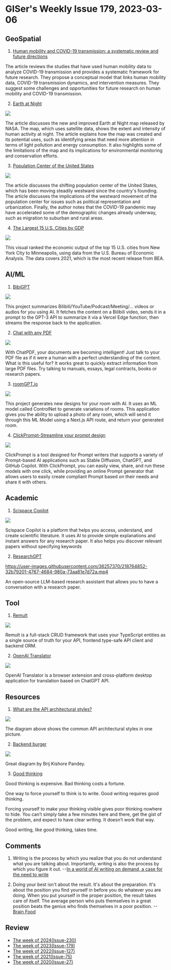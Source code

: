 # GISer's Weekly Issue 179, 2023-03-06

## GeoSpatial

1. [Human mobility and COVID-19 transmission: a systematic review and future directions](https://www.tandfonline.com/doi/full/10.1080/19475683.2022.2041725)

The article reviews the studies that have used human mobility data to analyze COVID-19 transmission and provides a systematic framework for future research. They propose a conceptual model that links human mobility data, COVID-19 transmission dynamics, and intervention measures. They suggest some challenges and opportunities for future research on human mobility and COVID-19 transmission.

2. [Earth at Night](https://www.geographyrealm.com/earth-at-night/)

![](https://cdn.shortpixel.ai/spai/q_lossy+w_808+h_404+to_webp+ret_img/https://www.geographyrealm.com/wp-content/uploads/2022/06/BlackMarble-map-earth-night.jpg)

The article discusses the new and improved Earth at Night map released by NASA. The map, which uses satellite data, shows the extent and intensity of human activity at night. The article explains how the map was created and its potential uses, such as identifying areas that need more attention in terms of light pollution and energy consumption. It also highlights some of the limitations of the map and its implications for environmental monitoring and conservation efforts.

3. [Population Center of the United States](https://www.geographyrealm.com/population-center-united-states)

![](https://cdn.shortpixel.ai/spai/q_lossy+w_808+h_559+to_webp+ret_img/https://www.geographyrealm.com/wp-content/uploads/2022/06/census-mean-center-population-map-united-states.jpg)

The article discusses the shifting population center of the United States, which has been moving steadily westward since the country's founding. The article discusses the implications of the westward movement of the population center for issues such as political representation and urbanization. Finally, the author notes that the COVID-19 pandemic may have accelerated some of the demographic changes already underway, such as migration to suburban and rural areas.

4. [The Largest 15 U.S. Cities by GDP](https://www.visualcapitalist.com/us-cities-by-gdp-map/)

![](https://www.visualcapitalist.com/wp-content/uploads/2023/03/US_Cities_with_the_Highest_GDPs-1.jpg)

This visual ranked the economic output of the top 15 U.S. cities from New York City to Minneapolis, using data from the U.S. Bureau of Economic Analysis. The data covers 2021, which is the most recent release from BEA.

## AI/ML

1. [BibiGPT](https://github.com/JimmyLv/BibiGPT)

![](https://twitter.com/Jimmy_JingLv/status/1630137750572728320?s=20)

This project summarizes Bilibili/YouTube/Podcast/Meeting/... videos or audios for you using AI. It fetches the content on a Bilibili video, sends it in a prompt to the GPT-3 API to summarize it via a Vercel Edge function, then streams the response back to the application.

2. [Chat with any PDF](https://www.chatpdf.com/)

![](https://blog.fiime.cn/data/image/2023/03/07/27998_pcwx_6474.png)

With ChatPDF, your documents are becoming intelligent! Just talk to your PDF file as if it were a human with a perfect understanding of the content. What is this useful for? It works great to quickly extract information from large PDF files. Try talking to manuals, essays, legal contracts, books or research papers.

3. [roomGPT.io](https://github.com/Nutlope/roomGPT)

![](https://github.com/Nutlope/roomGPT/raw/main/public/screenshot.png)

This project generates new designs for your room with AI. It uses an ML model called ControlNet to generate variations of rooms. This application gives you the ability to upload a photo of any room, which will send it through this ML Model using a Next.js API route, and return your generated room.

4. [ClickPrompt-Streamline your prompt design](https://github.com/prompt-engineering/click-prompt)

![](https://github.com/prompt-engineering/prompt-patterns/raw/master/cheatsheet/prompt-simple-cheatsheet.jpg)

ClickPrompt is a tool designed for Prompt writers that supports a variety of Prompt-based AI applications such as Stable Diffusion, ChatGPT, and GitHub Copilot. With ClickPrompt, you can easily view, share, and run these models with one click, while providing an online Prompt generator that allows users to easily create compliant Prompt based on their needs and share it with others.

## Academic

1. [Scispace Copilot](https://typeset.io/resources/introducing-copilot-ai-assistant-explains-research-papers/)

![](https://pic4.zhimg.com/80/v2-5b3ff48b915f96306855bdb7d4beb1d7_720w.webp)

Scispace Copilot is a platform that helps you access, understand, and create scientific literature. It uses AI to provide simple explanations and instant answers for any research paper. It also helps you discover relevant papers without specifying keywords

2. [ResearchGPT](https://github.com/mukulpatnaik/researchgpt)

https://user-images.githubusercontent.com/36257370/218764852-32b79201-4767-4684-980a-73aa81e7d72a.mp4

An open-source LLM-based research assistant that allows you to have a conversation with a research paper.

## Tool

1. [Remult](https://github.com/remult/remult)

![](https://www.youtube.com/watch?v=rEoScmSVNUE)

Remult is a full-stack CRUD framework that uses your TypeScript entities as a single source of truth for your API, frontend type-safe API client and backend ORM.

2. [OpenAI Translator](https://github.com/yetone/openai-translator)

![](https://user-images.githubusercontent.com/1206493/223200182-6a1d2a02-3fe0-4723-bdae-99d8b7212a33.gif)

OpenAI Translator is a browser extension and cross-platform desktop application for translation based on ChatGPT API.

## Resources

1. [What are the API architectural styles?](https://blog.bytebytego.com/p/ep49-api-architectural-styles)

![](https://substackcdn.com/image/fetch/f_auto,q_auto:good,fl_progressive:steep/https%3A%2F%2Fsubstack-post-media.s3.amazonaws.com%2Fpublic%2Fimages%2Faa5a976f-6264-4731-b214-210d5a8bd43b_2628x3513.png)

The diagram above shows the common API architectural styles in one picture.

2. [Backend burger](https://www.linkedin.com/in/ACoAAAKDuMsBugjGZwz0pJy43LJ-6bVwc0gm9xQ)

![](https://substackcdn.com/image/fetch/w_1272,c_limit,f_webp,q_auto:good,fl_progressive:steep/https%3A%2F%2Fsubstack-post-media.s3.amazonaws.com%2Fpublic%2Fimages%2F8713114e-765b-4d8c-bd16-edd5e9465380_800x1000.jpeg)

Great diagram by Brij Kishore Pandey.

3. [Good thinking](https://fs.blog/brain-food/march-5-2023/)

Good thinking is expensive. Bad thinking costs a fortune.

One way to force yourself to think is to write. Good writing requires good thinking.

Forcing yourself to make your thinking visible gives poor thinking nowhere to hide. You can’t simply take a few minutes here and there, get the gist of the problem, and expect to have clear writing. It doesn’t work that way.

Good writing, like good thinking, takes time.

## Comments

1. Writing is the process by which you realize that you do not understand what you are talking about. Importantly, writing is also the process by which you figure it out.
   --[In a world of AI writing on demand, a case for the need to write](https://fs.blog/why-write/)

2. Doing your best isn't about the result. It's about the preparation. It's about the position you find yourself in before you do whatever you are doing. When you put yourself in the proper position, the result takes care of itself. The average person who puts themselves in a great position beats the genius who finds themselves in a poor position.
   --[Brain Food](https://fs.blog/brain-food/march-12-2023/)

## Review

- [The week of 2024(Issue-230)](../2024/issue-230.md)
- [The week of 2023(Issue-179)](../2023/issue-179.md)
- [The week of 2022(Issue-127)](../2022/issue-127.md)
- [The week of 2021(Issue-75)](../2021/issue-75.md)
- [The week of 2020(Issue-27)](../2020/issue-27.md)
